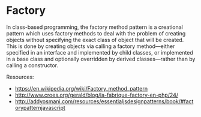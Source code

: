 # Factory

In class-based programming, the factory method pattern is a creational pattern which uses factory methods to deal with the problem of creating objects without specifying the exact class of object that will be created. This is done by creating objects via calling a factory method—either specified in an interface and implemented by child classes, or implemented in a base class and optionally overridden by derived classes—rather than by calling a constructor.

Resources:

* https://en.wikipedia.org/wiki/Factory_method_pattern
* http://www.croes.org/gerald/blog/la-fabrique-factory-en-php/24/
* http://addyosmani.com/resources/essentialjsdesignpatterns/book/#factorypatternjavascript
